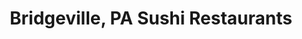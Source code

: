 ---
layout: city
title: Bridgeville, PA Sushi Restaurants
permalink: /pennsylvania/bridgeville/
stateAbbr: PA
stateName: Pennsylvania
cityName: Bridgeville
---